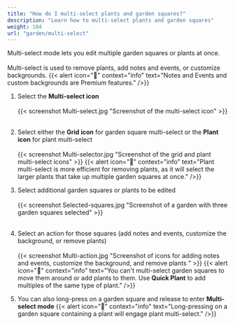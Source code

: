 ```yaml
---
title: "How do I multi-select plants and garden squares?"
description: "Learn how to multi-select plants and garden squares"
weight: 104
url: "garden/multi-select"
---
```

Multi-select mode lets you edit multiple garden squares or plants at once.
<br /><br />Multi-select is used to remove plants, add notes and events, or customize backgrounds.
{{< alert icon="💸" context="info" text="Notes and Events and custom backgrounds are Premium features." />}}

1. Select the **Multi-select icon**<br /><br />
{{< screenshot Multi-select.jpg "Screenshot of the multi-select icon" >}}<br /><br />

2. Select either the **Grid icon** for garden square multi-select or the **Plant icon** for plant multi-select<br /><br />
{{< screenshot Multi-selector.jpg "Screenshot of the grid and plant multi-select icons" >}}
{{< alert icon="🌱" context="info" text="Plant multi-select is more efficient for removing plants, as it will select the larger plants that take up multiple garden squares at once." />}}

3. Select additional garden squares or plants to be edited<br /><br />
{{< screenshot Selected-squares.jpg "Screenshot of a garden with three garden squares selected" >}}<br /><br />

4. Select an action for those squares (add notes and events, customize the background, or remove plants)<br /><br />
{{< screenshot Multi-action.jpg "Screenshot of icons for adding notes and events, customize the background, and remove plants " >}}
{{< alert icon="🥕" context="info" text="You can't multi-select garden squares to move them around or add plants to them. Use **Quick Plant** to add multiples of the same type of plant." />}}

5. You can also long-press on a garden square and release to enter **Multi-select mode**
{{< alert icon="🍅" context="info" text="Long-pressing on a garden square containing a plant will engage plant multi-select." />}}
